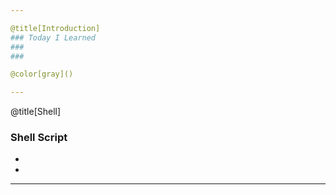 ```yaml
---

@title[Introduction]
### Today I Learned
### 
### 

@color[gray]()

---
```


@title[Shell]
### Shell Script

  - 
  - 

---

